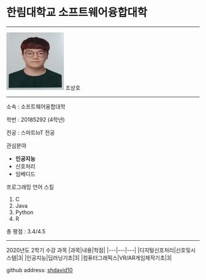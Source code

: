 # 한림대학교 소프트웨어융합대학
---
<img src=증명사진.png height=150 width=150>
조상호

---

소속 : 소프트웨어융합대학

학번 : 20185292 (4학년)

전공 : 스마트IoT 전공

관심분야   
* **인공지능**
* 신호처리
* 임베디드

프로그래밍 언어 스킬   
1. C
2. Java
3. Python
4. R

총 평점 : 3.4/4.5


---------------------------

2020년도 2학기 수강 과목
|과목|내용|학점|
|---|---|---|
|디지털신호처리|신호및시스템|3|
|인공지능|딥러닝기초|3|
|컴퓨터그래픽스|VR/AR게임제작기초|3|


github address: [shdavid10][github]

[github]:http://github.com/shdavid10

